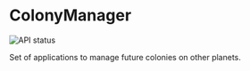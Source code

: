 # ColonyManager

![API status](https://github.com/fdivrusa/ColonyManager/workflows/Build%20and%20Test/badge.svg)

Set of applications to manage future colonies on other planets.
